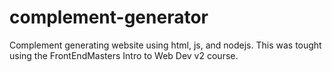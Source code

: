 # complement-generator
Complement generating website using html, js, and nodejs.
This was tought using the FrontEndMasters Intro to Web Dev v2 course.
